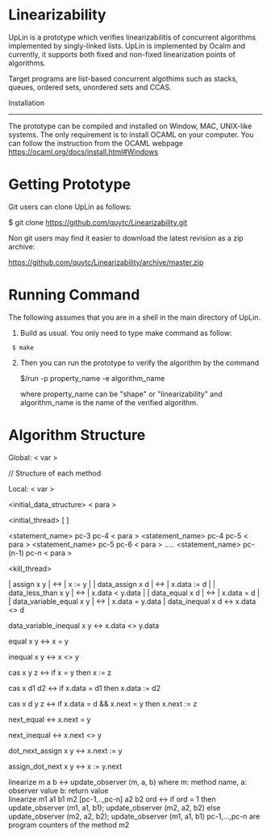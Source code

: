# Linearizability

UpLin is a prototype which verifies linearizabilitis of concurrent algorithms implemented by singly-linked lists. 
UpLin is implemented by Ocalm and currently, it supports both fixed and non-fixed linearization points of algorithms. 

Target programs are list-based concurrent algothims such as stacks, queues, ordered sets, unordered sets and CCAS.

Installation
************

The prototype can be compiled and installed on Window, MAC, UNIX-like systems. The only requirement is to install OCAML on your 
computer.  You can follow the instruction from the OCAML webpage https://ocaml.org/docs/install.html#Windows  

Getting Prototype
===============

   Git users can clone UpLin as follows:

   $ git clone https://github.com/quytc/Linearizability.git

   Non git users may find it easier to download the latest revision as
   a zip archive:

   https://github.com/quytc/Linearizability/archive/master.zip

Running Command
==================

   The following assumes that you are in a shell in the main directory
   of UpLin.

   1. Build as usual. You only need to type make command as follow:
      
     $ make

   2. Then you can run the prototype to verify the algorithm by the command 
   
      $/run -p property_name -e algorithm_name

      where property_name can be "shape" or "linearizability" and algorithm_name is the name of the verified algorithm.

Algorithm Structure
==================   
  Global: < var >

// Structure of each method

 Local:   < var >

 <initial_data_structure> < para > 
 
<initial_thread> <pc-1> <pc-2>  [ <local var>]

  <statement_name> pc-3 pc-4 < para >
  <statement_name> pc-4 pc-5 < para >
  <statement_name> pc-5 pc-6 < para >
  .....
  <statement_name> pc-(n-1) pc-n < para >

 <kill_thread> <pc-n> <pc-1>


| assign x y              |   <->   |     x := y          |
| data_assign x d         |   <->   |     x.data := d     |
| data_less_than x y      |   <->   |     x.data < y.data |
| data_equal x d          |   <->   |     x.data = d      |
| data_variable_equal x y |    <->  |     x.data = y.data |
data_inequal x d                 				<->       x.data <> d

data_variable_inequal x y    				<->       x.data <> y.data

equal x y								                 <->       x = y

inequal x y								                 <->       x <> y

cas x y z 								                 <->       if x = y then x := z

cas x d1 d2 							                 <->       if x.data = d1 then x.data := d2

cas x d y z 		        				              <->       if x.data = d && x.next = y then x.next := z

next_equal							                    <->       x.next = y

next_inequal							                 <->       x.next <> y

dot_next_assign x y 						              <->       x.next := y

assign_dot_next x y						              <->       x := y.next

linearize m a b							              <->       update_observer (m, a, b) where 
 											                            m: method name,
											                            a:  observer value
											                            b:  return value  
linearize m1 a1 b1 m2 [pc-1,..,pc-n]  a2 b2 ord   <->  if ord = 1 then 
                                                         update_observer (m1, a1, b1); update_observer (m2, a2, b2)
										                         else
													                  update_observer (m2, a2, b2); update_observer (m1, a1, b1)
										                         pc-1,...,pc-n are program counters of the method m2


